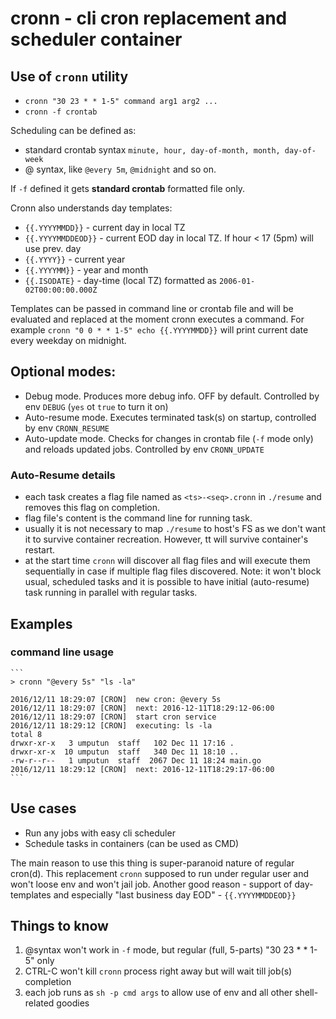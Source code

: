 # cronn - cli cron replacement and scheduler container

## Use of `cronn` utility
 
- `cronn "30 23 * * 1-5" command arg1 arg2 ...`
- `cronn -f crontab`

Scheduling can be defined as:

- standard crontab syntax `minute, hour, day-of-month, month, day-of-week`
- @ syntax, like `@every 5m`, `@midnight`  and so on.

If `-f` defined it gets **standard crontab** formatted file only. 

Cronn also understands day templates:

- `{{.YYYYMMDD}}` - current day in local TZ
- `{{.YYYYMMDDEOD}}` - current EOD day in local TZ. If hour < 17 (5pm) will use prev. day
- `{{.YYYY}}` - current year
- `{{.YYYYMM}}` - year and month
- `{{.ISODATE}` - day-time (local TZ) formatted as `2006-01-02T00:00:00.000Z`

Templates can be passed in command line or crontab file and will be evaluated and replaced at the moment 
cronn executes a command. For example `cronn "0 0 * * 1-5" echo {{.YYYYMMDD}}` will print current date every 
weekday on midnight. 

 
## Optional modes:

- Debug mode. Produces more debug info. OFF by default. Controlled by env `DEBUG` (`yes` ot `true` to turn it on)
- Auto-resume mode. Executes terminated task(s) on startup, controlled by env `CRONN_RESUME`
- Auto-update mode. Checks for changes in crontab file (`-f` mode only) and reloads updated jobs. Controlled by env `CRONN_UPDATE`

### Auto-Resume details

- each task creates a flag file named as `<ts>-<seq>.cronn` in `./resume` and removes this flag on completion.
- flag file's content is the command line for running task.
- usually it is not necessary to map `./resume` to host's FS as we don't want it to survive container recreation. However, tt will survive container's restart.
- at the start time `cronn` will discover all flag files and will execute them sequentially in case if multiple flag files discovered. Note: it won't block usual, scheduled tasks and it is possible to have initial (auto-resume) task running in parallel with regular tasks.


## Examples

### command line usage

    ```
    > cronn "@every 5s" "ls -la"

    2016/12/11 18:29:07 [CRON]  new cron: @every 5s
    2016/12/11 18:29:07 [CRON]  next: 2016-12-11T18:29:12-06:00
    2016/12/11 18:29:07 [CRON]  start cron service
    2016/12/11 18:29:12 [CRON]  executing: ls -la
    total 8
    drwxr-xr-x   3 umputun  staff   102 Dec 11 17:16 .
    drwxr-xr-x  10 umputun  staff   340 Dec 11 18:10 ..
    -rw-r--r--   1 umputun  staff  2067 Dec 11 18:24 main.go
    2016/12/11 18:29:12 [CRON]  next: 2016-12-11T18:29:17-06:00
    ```

## Use cases

- Run any jobs with easy cli scheduler
- Schedule tasks in containers (can be used as CMD)

The main reason to use this thing is super-paranoid nature of regular cron(d).
This replacement `cronn` supposed to run under regular user and won't loose env and won't jail job.
 Another good reason - support of day-templates and especially "last business day EOD" - `{{.YYYYMMDDEOD}}`

## Things to know

1. @syntax won't work in `-f` mode, but regular (full, 5-parts) "30 23 * * 1-5" only
2. CTRL-C won't kill `cronn` process right away but will wait till job(s) completion
3. each job runs as `sh -p cmd args` to allow use of env and all other shell-related goodies
